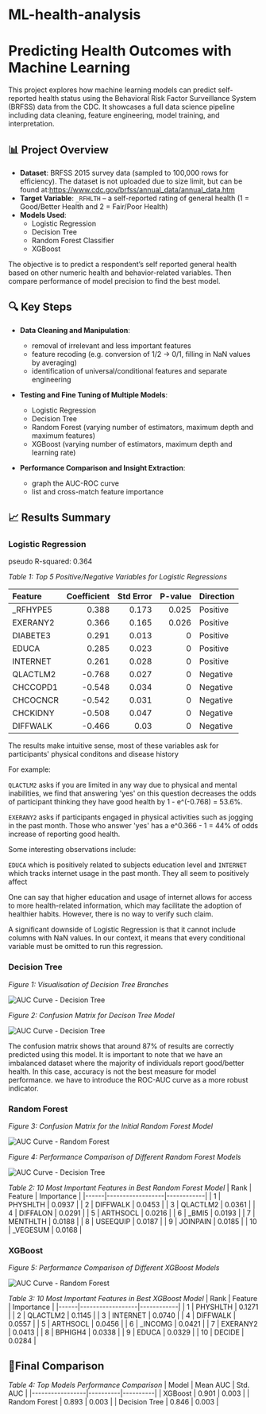 # ML-health-analysis
# Predicting Health Outcomes with Machine Learning

This project explores how machine learning models can predict self-reported health status using the Behavioral Risk Factor Surveillance System (BRFSS) data from the CDC. It showcases a full data science pipeline including data cleaning, feature engineering, model training, and interpretation.

## 📊 Project Overview

- **Dataset**: BRFSS 2015 survey data (sampled to 100,000 rows for efficiency). The dataset is not uploaded due to size limit, but can be found at:https://www.cdc.gov/brfss/annual_data/annual_data.htm
- **Target Variable**: `_RFHLTH` – a self-reported rating of general health (1 = Good/Better Health and 2 = Fair/Poor Health)
- **Models Used**:
  - Logistic Regression
  - Decision Tree
  - Random Forest Classifier
  - XGBoost

The objective is to predict a respondent’s self reported general health based on other numeric health and behavior-related variables. Then compare performance of model precision to find the best model.

## 🔍 Key Steps

- **Data Cleaning and Manipulation**:
  - removal of irrelevant and less important features
  - feature recoding (e.g. conversion of 1/2 -> 0/1, filling in NaN values by averaging)
  - identification of universal/conditional features and separate engineering
  
- **Testing and Fine Tuning of Multiple Models**:
  - Logistic Regression
  - Decision Tree
  - Random Forest (varying number of estimators, maximum depth and maximum features)
  - XGBoost (varying number of estimators, maximum depth and learning rate)

- **Performance Comparison and Insight Extraction**:
  - graph the AUC-ROC curve
  - list and cross-match feature importance

## 📈 Results Summary

### Logistic Regression
pseudo R-squared: 0.364


*Table 1: Top 5 Positive/Negative Variables for Logistic Regressions*
  
| Feature   |   Coefficient |   Std Error |   P-value | Direction   |
|:----------|--------------:|------------:|----------:|:------------|
| _RFHYPE5  |         0.388 |       0.173 |     0.025 | Positive    |
| EXERANY2  |         0.366 |       0.165 |     0.026 | Positive    |
| DIABETE3  |         0.291 |       0.013 |     0     | Positive    |
| EDUCA     |         0.285 |       0.023 |     0     | Positive    |
| INTERNET  |         0.261 |       0.028 |     0     | Positive    |
| QLACTLM2  |        -0.768 |       0.027 |     0     | Negative    |
| CHCCOPD1  |        -0.548 |       0.034 |     0     | Negative    |
| CHCOCNCR  |        -0.542 |       0.031 |     0     | Negative    |
| CHCKIDNY  |        -0.508 |       0.047 |     0     | Negative    |
| DIFFWALK  |        -0.466 |       0.03  |     0     | Negative    |

The results make intuitive sense, most of these variables ask for participants' physical conditons and disease history

For example:

`QLACTLM2` asks if you are limited in any way due to physical and mental inabilities, we find that answering 'yes' on this question decreases the odds of participant thinking they have good health by 1 - e^(-0.768) = 53.6%.

`EXERANY2` asks if participants engaged in physical activities such as jogging in the past month. Those who answer 'yes' has a e^0.366 - 1 = 44% of odds increase of reporting good health.

Some interesting observations include:

`EDUCA` which is positively related to subjects education level and `INTERNET` which tracks internet usage in the past month. They all seem to positively affect 

One can say that higher education and usage of internet allows for access to more health-related information, which may facilitate the adoption of healthier habits. However, there is no way to verify such claim.

A significant downside of Logistic Regression is that it cannot include columns with NaN values. In our context, it means that every conditional variable must be omitted to run this regression.

### Decision Tree


*Figure 1: Visualisation of Decision Tree Branches*

![AUC Curve - Decision Tree](images/dt1.png)

*Figure 2: Confusion Matrix for Decison Tree Model*

![AUC Curve - Decision Tree](images/dt2.png)

The confusion matrix shows that around 87% of results are correctly predicted using this model. It is important to note that we have an imbalanced dataset where the majority of individuals report good/better health. In this case, accuracy is not the best measure for model performance. we have to introduce the ROC-AUC curve as a more robust indicator.

### Random Forest


*Figure 3: Confusion Matrix for the Initial Random Forest Model*

![AUC Curve - Random Forest](images/rf1.png)

*Figure 4: Performance Comparison of Different Random Forest Models*

![AUC Curve - Decision Tree](images/rf2.png)


*Table 2: 10 Most Important Features in Best Random Forest Model*
| Rank | Feature         | Importance |
|------|------------------|------------|
| 1    | PHYSHLTH         | 0.0937     |
| 2    | DIFFWALK         | 0.0453     |
| 3    | QLACTLM2         | 0.0361     |
| 4    | DIFFALON         | 0.0291     |
| 5    | ARTHSOCL         | 0.0216     |
| 6    | _BMI5            | 0.0193     |
| 7    | MENTHLTH         | 0.0188     |
| 8    | USEEQUIP         | 0.0187     |
| 9    | JOINPAIN         | 0.0185     |
| 10   | _VEGESUM         | 0.0168     |

### XGBoost


*Figure 5: Performance Comparison of Different XGBoost Models*

![AUC Curve - Random Forest](images/xg1.png)






*Table 3: 10 Most Important Features in Best XGBoost Model*
| Rank | Feature         | Importance |
|------|------------------|------------|
| 1    | PHYSHLTH         | 0.1271     |
| 2    | QLACTLM2         | 0.1145     |
| 3    | INTERNET         | 0.0740     |
| 4    | DIFFWALK         | 0.0557     |
| 5    | ARTHSOCL         | 0.0456     |
| 6    | _INCOMG          | 0.0421     |
| 7    | EXERANY2         | 0.0413     |
| 8    | BPHIGH4          | 0.0338     |
| 9    | EDUCA            | 0.0329     |
| 10   | DECIDE           | 0.0284     |

## 🚀Final Comparison

*Table 4: Top Models Performance Comparison*
| Model           | Mean AUC | Std. AUC |
|-----------------|----------|----------|
| XGBoost         | 0.901    | 0.003    |
| Random Forest   | 0.893    | 0.003    |
| Decision Tree   | 0.846    | 0.003    |
